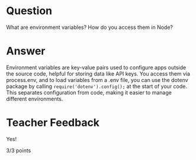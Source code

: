 # Question

What are environment variables? How do you access them in Node?

# Answer

Environment variables are key-value pairs used to configure apps outside the source code, helpful for storing data like API keys. You access them via process.env, and to load variables from a .env file, you can use the dotenv package by calling
`require('dotenv').config();`
at the start of your code. This separates configuration from code, making it easier to manage different environments.

# Teacher Feedback

Yes!

3/3 points
